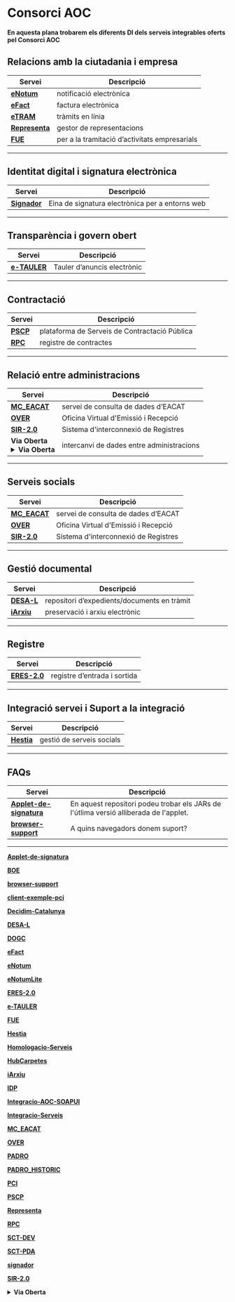 # Consorci AOC

**En aquesta plana trobarem els diferents DI dels serveis integrables oferts pel Consorci AOC**



## Relacions amb la ciutadania i empresa

|Servei|Descripció|
|---|---|
|[**eNotum**][9] | notificació electrònica |
|[**eFact**][8]	| factura electrònica |
|[**eTRAM**][34]|  tràmits en línia|
|[**Representa**][28] | gestor de representacions|
|[**FUE**][13]	| per a la tramitació d’activitats empresarials|

[13]:https://github.com/ConsorciAOC/FUE
[28]:https://github.com/ConsorciAOC/Representa
[8]:https://github.com/ConsorciAOC/eFact
[9]:https://github.com/ConsorciAOC/eNotum
[34]:hhtps://google.es



----------------------------------------------------------------------

## Identitat digital i signatura electrònica

|Servei|Descripció|
|---|---|
|[**Signador**][32] |  Eina de signatura electrònica per a entorns web|


[32]:https://github.com/ConsorciAOC/signador

----------------------------------------------------------------------

## Transparència i govern obert

|Servei|Descripció|
|---|---|
|[**e-TAULER**][12]	|Tauler d’anuncis electrònic|

[12]:https://github.com/ConsorciAOC/e-TAULER


----------------------------------------------------------------------
## Contractació

|Servei|Descripció|
|---|---|
|[**PSCP**][27]|plataforma de Serveis de Contractació Pública|
|[**RPC**][29]|registre de contractes|

[29]:https://github.com/ConsorciAOC/RPC
[27]:https://github.com/ConsorciAOC/PSCP


----------------------------------------------------------------------
## Relació entre administracions

|Servei|Descripció|
|---|---|
|[**MC_EACAT**][21]|servei de consulta de dades d’EACAT|
|[**OVER**][22] |Oficina Virtual d'Emissió i Recepció|
|[**SIR-2.0**][33]|Sistema d'interconnexió de Registres|
|**Via Oberta** <Details close><summary><b>Via Oberta</b></summary><br><a href="https://github.com/ConsorciAOC/VO-AEAT">VO-AEAT</a><br><a href="https://github.com/ConsorciAOC/VO-ANTECEDENTS_PENALS">VO-ANTECEDENTS_PENALS</a><br><a href="https://github.com/ConsorciAOC/VO-ATC">VO-ATC</a><br><a href="https://github.com/ConsorciAOC/VO-CADASTRE">VO-CADASTRE</a><br><a href="https://github.com/ConsorciAOC/VO-CORPME-REGISTRE_MERCANTIL">VO-CORPME-REGISTRE_MERCANTIL</a><br><a href="https://github.com/ConsorciAOC/VO-CORPME-REGISTRE_PROPIETAT">VO-CORPME-REGISTRE_PROPIETAT</a><br><a href="https://github.com/ConsorciAOC/VO-DCOC">VO-DCOC</a><br><a href="https://github.com/ConsorciAOC/VO-DEPENDENCIA">VO-DEPENDENCIA</a><br><a href="https://github.com/ConsorciAOC/VO-DGP">VO-DGP</a><br><a href="https://github.com/ConsorciAOC/VO-DGT">VO-DGT</a><br><a href="https://github.com/ConsorciAOC/VO-DGT-ATMV">VO-DGT-ATMV</a><br><a href="https://github.com/ConsorciAOC/VO-ESTRANGERIA">VO-ESTRANGERIA</a><br><a href="https://github.com/ConsorciAOC/VO-GRAU_DISCAPACITAT">VO-GRAU_DISCAPACITAT</a><br><a href="https://github.com/ConsorciAOC/VO-GRAU_DISCAPACITAT_CCAA">VO-GRAU_DISCAPACITAT_CCAA</a><br><a href="https://github.com/ConsorciAOC/VO-IGAE">VO-IGAE</a><br><a href="https://github.com/ConsorciAOC/VO-INSS">VO-INSS</a><br><a href="https://github.com/ConsorciAOC/VO-NOTARIS">VO-NOTARIS</a><br><a href="https://github.com/ConsorciAOC/VO-RCA">VO-RCA</a><br><a href="https://github.com/ConsorciAOC/VO-REG_ENTITATS">VO-REG_ENTITATS</a><br><a href="https://github.com/ConsorciAOC/VO-REGISTRE_CIVIL">VO-REGISTRE_CIVIL</a><br><a href="https://github.com/ConsorciAOC/VO-SEPE">VO-SEPE</a><br><a href="https://github.com/ConsorciAOC/VO-SOC">VO-SOC</a><br><a href="https://github.com/ConsorciAOC/VO-TFM">VO-TFM</a><br><a href="https://github.com/ConsorciAOC/VO-TFN">VO-TFN</a><br><a href="https://github.com/ConsorciAOC/VO-TFN_CCAA">VO-TFN_CCAA</a><br><a href="https://github.com/ConsorciAOC/VO-TGSS">VO-TGSS</a><br><a href="https://github.com/ConsorciAOC/VO-TGSS_VIDA_LABORAL">VO-TGSS_VIDA_LABORAL</a><br><a href="https://github.com/ConsorciAOC/VO-TITULACIONS">VO-TITULACIONS</a>|intercanvi de dades entre administracions|

[33]:https://github.com/ConsorciAOC/SIR-2.0
[22]:https://github.com/ConsorciAOC/OVER
[21]:https://github.com/ConsorciAOC/MC_EACAT


----------------------------------------------------------------------
## Serveis socials

|Servei|Descripció|
|---|---|
|[**MC_EACAT**][21]|servei de consulta de dades d’EACAT|
|[**OVER**][22] |Oficina Virtual d'Emissió i Recepció|
|[**SIR-2.0**][33]|Sistema d'interconnexió de Registres|

[33]:https://github.com/ConsorciAOC/SIR-2.0
[22]:https://github.com/ConsorciAOC/OVER
[21]:https://github.com/ConsorciAOC/MC_EACAT


----------------------------------------------------------------------
## Gestió documental

|Servei|Descripció|
|---|---|
|[**DESA-L**][6]|repositori d’expedients/documents en tràmit|	
|[**iArxiu**][17] |preservació i arxiu electrònic|	

[17]:https://github.com/ConsorciAOC/iArxiu
[6]:https://github.com/ConsorciAOC/DESA-L


----------------------------------------------------------------------
## Registre

|Servei|Descripció|
|---|---|
|[**ERES-2.0**][11]|registre d’entrada i sortida|

[11]:https://github.com/ConsorciAOC/ERES-2.0	

----------------------------------------------------------------------

## Integració servei i Suport a la integració

|Servei|Descripció|
|---|---|
|[**Hestia**][14]| gestió de serveis socials|

[14]:https://github.com/ConsorciAOC/Hestia

----------------------------------------------------------------------
## FAQs

|Servei|Descripció|
|---|---|
|[**Applet-de-signatura**][1]|En aquest repositori podeu trobar els JARs de l'útlima versió alliberada de l'applet.|
|[**browser-support**][3]|A quins navegadors donem suport?|

[3]:https://github.com/ConsorciAOC/browser-support
[1]:https://github.com/ConsorciAOC/Applet-de-signatura

----------------------------------------------------------------------


[**Applet-de-signatura**][1]

[1]:https://github.com/ConsorciAOC/Applet-de-signatura

[**BOE**][2]

[2]:https://github.com/ConsorciAOC/BOE

[**browser-support**][3]

[3]:https://github.com/ConsorciAOC/browser-support

[**client-exemple-pci**][4]

[4]:https://github.com/ConsorciAOC/client-exemple-pci

[**Decidim-Catalunya**][5]

[5]:https://github.com/ConsorciAOC/Decidim-Catalunya

[**DESA-L**][6]	

[6]:https://github.com/ConsorciAOC/DESA-L

[**DOGC**][7]	

[7]:https://github.com/ConsorciAOC/DOGC

[**eFact**][8]	

[8]:https://github.com/ConsorciAOC/eFact

[**eNotum**][9]	

[9]:https://github.com/ConsorciAOC/eNotum

[**eNotumLite**][10]	

[10]:https://github.com/ConsorciAOC/eNotumLite

[**ERES-2.0**][11]	

[11]:https://github.com/ConsorciAOC/ERES-2.0

[**e-TAULER**][12]	

[12]:https://github.com/ConsorciAOC/e-TAULER

[**FUE**][13]	

[13]:https://github.com/ConsorciAOC/FUE

[**Hestia**][14]	

[14]:https://github.com/ConsorciAOC/Hestia

[**Homologacio-Serveis**][15]	

[15]:https://github.com/ConsorciAOC/Homologacio-Serveis

[**HubCarpetes**][16]	

[16]:https://github.com/ConsorciAOC/HubCarpetes

[**iArxiu**][17]	

[17]:https://github.com/ConsorciAOC/iArxiu

[**IDP**][18]	

[18]:https://github.com/ConsorciAOC/IDP

[**Integracio-AOC-SOAPUI**][19]	

[19]:https://github.com/ConsorciAOC/Integracio-AOC-SOAPUI

[**Integracio-Serveis**][20]	

[20]:https://github.com/ConsorciAOC/Integracio-Serveis

[**MC_EACAT**][21]	

[21]:https://github.com/ConsorciAOC/MC_EACAT

[**OVER**][22]	

[22]:https://github.com/ConsorciAOC/OVER

[**PADRO**][23]	

[23]:https://github.com/ConsorciAOC/PADRO

[**PADRO_HISTORIC**][24]	

[24]:https://github.com/ConsorciAOC/PADRO_HISTORIC

[**PCI**][25]	

[25]:https://github.com/ConsorciAOC/PCI

[**PSCP**][27]	

[27]:https://github.com/ConsorciAOC/PSCP

[**Representa**][28]	

[28]:https://github.com/ConsorciAOC/Representa

[**RPC**][29]	

[29]:https://github.com/ConsorciAOC/RPC

[**SCT-DEV**][30]	

[30]:https://github.com/ConsorciAOC/SCT-DEV

[**SCT-PDA**][31]	

[31]:https://github.com/ConsorciAOC/SCT-PDA

[**signador**][32]	

[32]:https://github.com/ConsorciAOC/signador

[**SIR-2.0**][33]	

[33]:https://github.com/ConsorciAOC/SIR-2.0

<details close>
<summary><b>Via Oberta</b></summary>
<br><a href="https://github.com/ConsorciAOC/VO-AEAT">VO-AEAT</a>
<br><a href="https://github.com/ConsorciAOC/VO-ANTECEDENTS_PENALS">VO-ANTECEDENTS_PENALS</a>
<br><a href="https://github.com/ConsorciAOC/VO-ATC">VO-ATC</a>
<br><a href="https://github.com/ConsorciAOC/VO-CADASTRE">VO-CADASTRE</a>
<br><a href="https://github.com/ConsorciAOC/VO-CORPME-REGISTRE_MERCANTIL">VO-CORPME-REGISTRE_MERCANTIL</a>
<br><a href="https://github.com/ConsorciAOC/VO-CORPME-REGISTRE_PROPIETAT">VO-CORPME-REGISTRE_PROPIETAT</a>
<br><a href="https://github.com/ConsorciAOC/VO-DCOC">VO-DCOC</a>
<br><a href="https://github.com/ConsorciAOC/VO-DEPENDENCIA">VO-DEPENDENCIA</a>
<br><a href="https://github.com/ConsorciAOC/VO-DGP">VO-DGP</a>
<br><a href="https://github.com/ConsorciAOC/VO-DGT">VO-DGT</a>
<br><a href="https://github.com/ConsorciAOC/VO-DGT-ATMV">VO-DGT-ATMV</a>
<br><a href="https://github.com/ConsorciAOC/VO-ESTRANGERIA">VO-ESTRANGERIA</a>
<br><a href="https://github.com/ConsorciAOC/VO-GRAU_DISCAPACITAT">VO-GRAU_DISCAPACITAT</a>
<br><a href="https://github.com/ConsorciAOC/VO-GRAU_DISCAPACITAT_CCAA">VO-GRAU_DISCAPACITAT_CCAA</a>
<br><a href="https://github.com/ConsorciAOC/VO-IGAE">VO-IGAE</a>
<br><a href="https://github.com/ConsorciAOC/VO-INSS">VO-INSS</a>
<br><a href="https://github.com/ConsorciAOC/VO-NOTARIS">VO-NOTARIS</a>
<br><a href="https://github.com/ConsorciAOC/VO-RCA">VO-RCA</a>
<br><a href="https://github.com/ConsorciAOC/VO-REG_ENTITATS">VO-REG_ENTITATS</a>
<br><a href="https://github.com/ConsorciAOC/VO-REGISTRE_CIVIL">VO-REGISTRE_CIVIL</a>
<br><a href="https://github.com/ConsorciAOC/VO-SEPE">VO-SEPE</a>
<br><a href="https://github.com/ConsorciAOC/VO-SOC">VO-SOC</a>
<br><a href="https://github.com/ConsorciAOC/VO-TFM">VO-TFM</a>
<br><a href="https://github.com/ConsorciAOC/VO-TFN">VO-TFN</a>
<br><a href="https://github.com/ConsorciAOC/VO-TFN_CCAA">VO-TFN_CCAA</a>
<br><a href="https://github.com/ConsorciAOC/VO-TGSS">VO-TGSS</a>
<br><a href="https://github.com/ConsorciAOC/VO-TGSS_VIDA_LABORAL">VO-TGSS_VIDA_LABORAL</a>
<br><a href="https://github.com/ConsorciAOC/VO-TITULACIONS">VO-TITULACIONS</a>